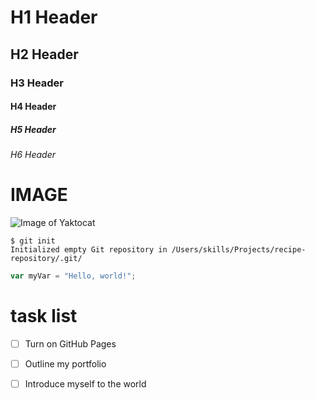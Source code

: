 # H1 Header

## H2 Header

### H3 Header

#### H4 Header

##### H5 Header

###### H6 Header

# IMAGE
![Image of Yaktocat](https://octodex.github.com/images/yaktocat.png)


```
$ git init
Initialized empty Git repository in /Users/skills/Projects/recipe-repository/.git/
```


``` javascript
var myVar = "Hello, world!";
```

# task list

- [ ] Turn on GitHub Pages
- [ ] Outline my portfolio
- [ ] Introduce myself to the world


